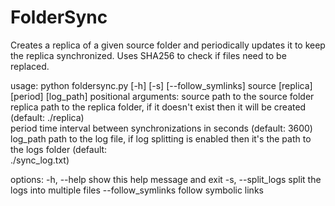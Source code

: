# FolderSync

Creates a replica of a given source folder and periodically updates it to keep the replica synchronized.
Uses SHA256 to check if files need to be replaced.

usage: python foldersync.py [-h] [-s] [--follow_symlinks] source [replica] [period] [log_path]
positional arguments:
  source             path to the source folder
  replica            path to the replica folder, if it doesn't exist then it will be created (default: ./replica)      
  period             time interval between synchronizations in seconds (default: 3600)
  log_path           path to the log file, if log splitting is enabled then it's the path to the logs folder (default:  
                     ./sync_log.txt)

options:
  -h, --help         show this help message and exit
  -s, --split_logs   split the logs into multiple files
  --follow_symlinks  follow symbolic links

